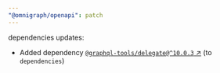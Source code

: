 ```yaml
---
"@omnigraph/openapi": patch
---
```

dependencies updates:
  - Added dependency [`@graphql-tools/delegate@^10.0.3` ↗︎](https://www.npmjs.com/package/@graphql-tools/delegate/v/10.0.3) (to `dependencies`)
